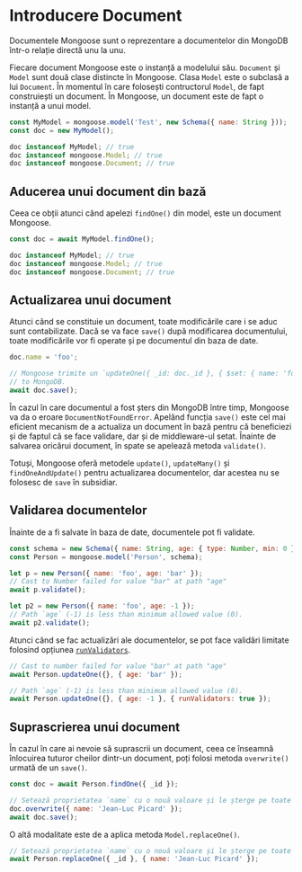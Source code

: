 # Introducere Document

Documentele Mongoose sunt o reprezentare a documentelor din MongoDB într-o relație directă unu la unu.

Fiecare document Mongoose este o instanță a modelului său. `Document` și `Model` sunt două clase distincte în Mongoose. Clasa `Model` este o subclasă a lui `Document`. În momentul în care folosești contructorul `Model`, de fapt construiești un document. În Mongoose, un document este de fapt o instanță a unui model.

```javascript
const MyModel = mongoose.model('Test', new Schema({ name: String }));
const doc = new MyModel();

doc instanceof MyModel; // true
doc instanceof mongoose.Model; // true
doc instanceof mongoose.Document; // true
```

## Aducerea unui document din bază

Ceea ce obții atunci când apelezi `findOne()` din model, este un document Mongoose.

```javascript
const doc = await MyModel.findOne();

doc instanceof MyModel; // true
doc instanceof mongoose.Model; // true
doc instanceof mongoose.Document; // true
```

## Actualizarea unui document

Atunci când se constituie un document, toate modificările care i se aduc sunt contabilizate. Dacă se va face `save()` după modificarea documentului, toate modificările vor fi operate și pe documentul din baza de date.

```javascript
doc.name = 'foo';

// Mongoose trimite un `updateOne({ _id: doc._id }, { $set: { name: 'foo' } })`
// to MongoDB.
await doc.save();
```

În cazul în care documentul a fost șters din MongoDB între timp, Mongoose va da o eroare `DocumentNotFoundError`.
Apelând funcția `save()` este cel mai eficient mecanism de a actualiza un document în bază pentru că beneficiezi și de faptul că se face validare, dar și de middleware-ul setat. Înainte de salvarea oricărui document, în spate se apelează metoda `validate()`.

Totuși, Mongoose oferă metodele `update()`, `updateMany()` și `findOneAndUpdate()` pentru actualizarea documentelor, dar acestea nu se folosesc de `save` în subsidiar.

## Validarea documentelor

Înainte de a fi salvate în baza de date, documentele pot fi validate.

```javascript
const schema = new Schema({ name: String, age: { type: Number, min: 0 } });
const Person = mongoose.model('Person', schema);

let p = new Person({ name: 'foo', age: 'bar' });
// Cast to Number failed for value "bar" at path "age"
await p.validate();

let p2 = new Person({ name: 'foo', age: -1 });
// Path `age` (-1) is less than minimum allowed value (0).
await p2.validate();
```

Atunci când se fac actualizări ale documentelor, se pot face validări limitate folosind opțiunea [`runValidators`](https://mongoosejs.com/docs/validation.html#update-validators).

```javascript
// Cast to number failed for value "bar" at path "age"
await Person.updateOne({}, { age: 'bar' });

// Path `age` (-1) is less than minimum allowed value (0).
await Person.updateOne({}, { age: -1 }, { runValidators: true });
```

## Suprascrierea unui document

În cazul în care ai nevoie să suprascrii un document, ceea ce înseamnă înlocuirea tuturor cheilor dintr-un document, poți folosi metoda `overwrite()` urmată de un `save()`.

```javascript
const doc = await Person.findOne({ _id });

// Setează proprietatea `name` cu o nouă valoare și le șterge pe toate celelalte
doc.overwrite({ name: 'Jean-Luc Picard' });
await doc.save();
```

O altă modalitate este de a aplica metoda `Model.replaceOne()`.

```javascript
// Setează proprietatea `name` cu o nouă valoare și le șterge pe toate celelalte
await Person.replaceOne({ _id }, { name: 'Jean-Luc Picard' });
```